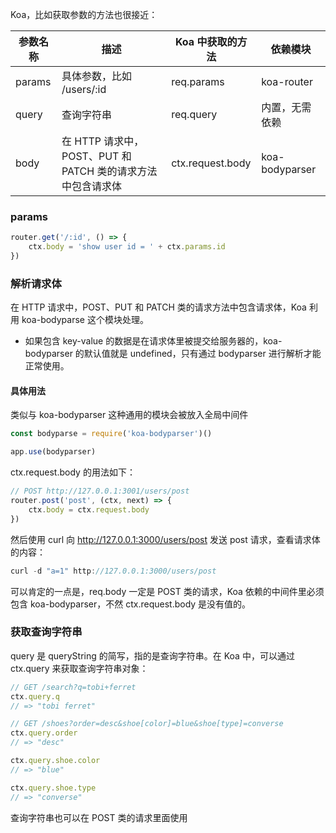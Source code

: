 Koa，比如获取参数的方法也很接近：

| 参数名称 | 描述                                                        | Koa 中获取的方法 | 依赖模块       |
| -------- | ----------------------------------------------------------- | ---------------- | -------------- |
| params   | 具体参数，比如 /users/:id                                   | req.params       | koa-router     |
| query    | 查询字符串                                                  | req.query        | 内置，无需依赖 |
| body     | 在 HTTP 请求中，POST、PUT 和 PATCH 类的请求方法中包含请求体 | ctx.request.body | koa-bodyparser |

### params

```javascript
router.get('/:id', () => {
    ctx.body = 'show user id = ' + ctx.params.id
})
```

### 解析请求体

在 HTTP 请求中，POST、PUT 和 PATCH 类的请求方法中包含请求体，Koa 利用 koa-bodyparse 这个模块处理。

- 如果包含 key-value 的数据是在请求体里被提交给服务器的，koa-bodyparser 的默认值就是 undefined，只有通过 bodyparser 进行解析才能正常使用。

#### 具体用法

类似与 koa-bodyparser 这种通用的模块会被放入全局中间件

```javascript
const bodyparse = require('koa-bodyparser')()

app.use(bodyparser)
```

ctx.request.body 的用法如下：

```javascript
// POST http://127.0.0.1:3001/users/post
router.post('post', (ctx, next) => {
    ctx.body = ctx.request.body
})
```

然后使用 curl 向 http://127.0.0.1:3000/users/post 发送 post 请求，查看请求体的内容：

```javascript
curl -d "a=1" http://127.0.0.1:3000/users/post
```

可以肯定的一点是，req.body 一定是 POST 类的请求，Koa 依赖的中间件里必须包含 koa-bodyparser，不然 ctx.request.body 是没有值的。

### 获取查询字符串

query 是 queryString 的简写，指的是查询字符串。在 Koa 中，可以通过 ctx.query 来获取查询字符串对象：

```javascript
// GET /search?q=tobi+ferret
ctx.query.q
// => "tobi ferret"

// GET /shoes?order=desc&shoe[color]=blue&shoe[type]=converse
ctx.query.order
// => "desc"

ctx.query.shoe.color
// => "blue"

ctx.query.shoe.type
// => "converse"
```

查询字符串也可以在 POST 类的请求里面使用